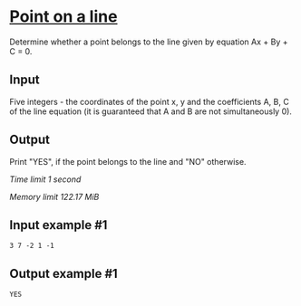 # [Point on a line](https://www.e-olymp.com/en/problems/2132)

Determine whether a point belongs to the line given by equation Ax + By + C = 0.

## Input

Five integers - the coordinates of the point x, y and the coefficients A, B, C of the line equation (it is guaranteed that A and B are not simultaneously 0).

## Output

Print "YES", if the point belongs to the line and "NO" otherwise.

_Time limit 1 second_

_Memory limit 122.17 MiB_

## Input example #1
```
3 7 -2 1 -1
```

## Output example #1
```
YES
```

